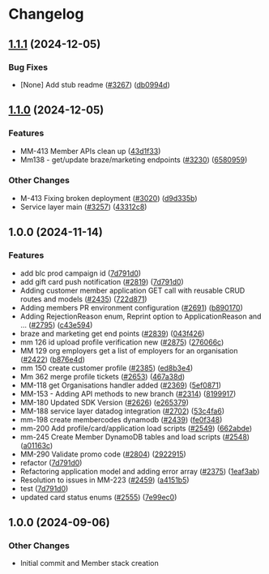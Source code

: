 # Changelog

## [1.1.1](https://github.com/bluelightcard/BlueLightCard-2.0/compare/bluelightcard/members-v1.1.0...bluelightcard/members-v1.1.1) (2024-12-05)


### Bug Fixes

* [None] Add stub readme ([#3267](https://github.com/bluelightcard/BlueLightCard-2.0/issues/3267)) ([db0994d](https://github.com/bluelightcard/BlueLightCard-2.0/commit/db0994dbf7a130e676bc4e9e9d2401d386d257a7))

## [1.1.0](https://github.com/bluelightcard/BlueLightCard-2.0/compare/bluelightcard/members-v1.0.0...bluelightcard/members-v1.1.0) (2024-12-05)


### Features

* MM-413 Member APIs clean up ([43d1f33](https://github.com/bluelightcard/BlueLightCard-2.0/commit/43d1f33932a947d192451745321d7663a4949e4c))
* Mm138 - get/update braze/marketing endpoints ([#3230](https://github.com/bluelightcard/BlueLightCard-2.0/issues/3230)) ([6580959](https://github.com/bluelightcard/BlueLightCard-2.0/commit/6580959cb573796fae4aa317248cbb303aa9dc40))


### Other Changes

* M-413 Fixing broken deployment ([#3020](https://github.com/bluelightcard/BlueLightCard-2.0/issues/3020)) ([d9d335b](https://github.com/bluelightcard/BlueLightCard-2.0/commit/d9d335b439f4e343500d73a72a9b688bda37be3f))
* Service layer main ([#3257](https://github.com/bluelightcard/BlueLightCard-2.0/issues/3257)) ([43312c8](https://github.com/bluelightcard/BlueLightCard-2.0/commit/43312c8136fbe265d395e8e56e45004d7b3f9bfb))

## 1.0.0 (2024-11-14)


### Features

* add blc prod campaign id ([7d791d0](https://github.com/bluelightcard/BlueLightCard-2.0/commit/7d791d092ee9735f6b11f9b483a612ae68311434))
* add gift card push notification ([#2819](https://github.com/bluelightcard/BlueLightCard-2.0/issues/2819)) ([7d791d0](https://github.com/bluelightcard/BlueLightCard-2.0/commit/7d791d092ee9735f6b11f9b483a612ae68311434))
* Adding customer member application GET call with reusable CRUD routes and models ([#2435](https://github.com/bluelightcard/BlueLightCard-2.0/issues/2435)) ([722d871](https://github.com/bluelightcard/BlueLightCard-2.0/commit/722d871d091298adc65407d21e3850b788515cad))
* Adding members PR environment configuration ([#2691](https://github.com/bluelightcard/BlueLightCard-2.0/issues/2691)) ([b890170](https://github.com/bluelightcard/BlueLightCard-2.0/commit/b89017012395eb0665f474f6276da3be2ad81287))
* Adding RejectionReason enum, Reprint option to ApplicationReason and … ([#2795](https://github.com/bluelightcard/BlueLightCard-2.0/issues/2795)) ([c43e594](https://github.com/bluelightcard/BlueLightCard-2.0/commit/c43e5946d8c2ba15db080971b661fc25331b3df8))
* braze and marketing get end points ([#2839](https://github.com/bluelightcard/BlueLightCard-2.0/issues/2839)) ([043f426](https://github.com/bluelightcard/BlueLightCard-2.0/commit/043f4267d72c881f237ded1105486d725e4e1320))
* mm 126 id upload profile verification new ([#2875](https://github.com/bluelightcard/BlueLightCard-2.0/issues/2875)) ([276066c](https://github.com/bluelightcard/BlueLightCard-2.0/commit/276066cfa6c005979f07403473a572631693a4aa))
* MM 129 org employers get a list of employers for an organisation ([#2422](https://github.com/bluelightcard/BlueLightCard-2.0/issues/2422)) ([b876e4d](https://github.com/bluelightcard/BlueLightCard-2.0/commit/b876e4d272045a074ff5a5282083be4180c86927))
* mm 150 create customer profile ([#2385](https://github.com/bluelightcard/BlueLightCard-2.0/issues/2385)) ([ed8b3e4](https://github.com/bluelightcard/BlueLightCard-2.0/commit/ed8b3e4c2af98833354ae0d3dcfdf5c9a7ee9d51))
* Mm 362 merge profile tickets ([#2653](https://github.com/bluelightcard/BlueLightCard-2.0/issues/2653)) ([467a38d](https://github.com/bluelightcard/BlueLightCard-2.0/commit/467a38df1a46d1bc515500b912297452274d30ae))
* MM-118 get Organisations handler added ([#2369](https://github.com/bluelightcard/BlueLightCard-2.0/issues/2369)) ([5ef0871](https://github.com/bluelightcard/BlueLightCard-2.0/commit/5ef08714f88b842d2a01fbc0af4299078b27ff50))
* MM-153 - Adding API methods to new branch ([#2314](https://github.com/bluelightcard/BlueLightCard-2.0/issues/2314)) ([8199917](https://github.com/bluelightcard/BlueLightCard-2.0/commit/81999178a050bd5341f8ea00a2cb060b499c8be1))
* MM-180 Updated SDK Version ([#2626](https://github.com/bluelightcard/BlueLightCard-2.0/issues/2626)) ([e265379](https://github.com/bluelightcard/BlueLightCard-2.0/commit/e265379aad8f7a5ed312b771687b125acf73cb17))
* MM-188 service layer datadog integration ([#2702](https://github.com/bluelightcard/BlueLightCard-2.0/issues/2702)) ([53c4fa6](https://github.com/bluelightcard/BlueLightCard-2.0/commit/53c4fa6e34ea645dbb70d4affb7c0cdc3dce2fd1))
* mm-198 create membercodes dynamodb ([#2439](https://github.com/bluelightcard/BlueLightCard-2.0/issues/2439)) ([fe0f348](https://github.com/bluelightcard/BlueLightCard-2.0/commit/fe0f3489c6667e9db9672e3fa6671a3e23c9073d))
* mm-200 Add profile/card/application load scripts ([#2549](https://github.com/bluelightcard/BlueLightCard-2.0/issues/2549)) ([662abde](https://github.com/bluelightcard/BlueLightCard-2.0/commit/662abde05b957a85563b14fdac3e43376867a7b0))
* mm-245 Create Member DynamoDB tables and load scripts ([#2548](https://github.com/bluelightcard/BlueLightCard-2.0/issues/2548)) ([a01163c](https://github.com/bluelightcard/BlueLightCard-2.0/commit/a01163c99c18928c1dd2ae54a132da3f15cfcbcf))
* MM-290 Validate promo code ([#2804](https://github.com/bluelightcard/BlueLightCard-2.0/issues/2804)) ([2922915](https://github.com/bluelightcard/BlueLightCard-2.0/commit/29229157eb16538ce1935dd4c81e5abffeef3114))
* refactor ([7d791d0](https://github.com/bluelightcard/BlueLightCard-2.0/commit/7d791d092ee9735f6b11f9b483a612ae68311434))
* Refactoring application model and adding error array ([#2375](https://github.com/bluelightcard/BlueLightCard-2.0/issues/2375)) ([1eaf3ab](https://github.com/bluelightcard/BlueLightCard-2.0/commit/1eaf3ab9d1368599b0301328496d6d6be1c0a71d))
* Resolution to issues in MM-223 ([#2459](https://github.com/bluelightcard/BlueLightCard-2.0/issues/2459)) ([a4151b5](https://github.com/bluelightcard/BlueLightCard-2.0/commit/a4151b531350f8fcfcd915c8a18c9736c931cb29))
* test ([7d791d0](https://github.com/bluelightcard/BlueLightCard-2.0/commit/7d791d092ee9735f6b11f9b483a612ae68311434))
* updated card status enums ([#2555](https://github.com/bluelightcard/BlueLightCard-2.0/issues/2555)) ([7e99ec0](https://github.com/bluelightcard/BlueLightCard-2.0/commit/7e99ec0570039ce87bbe27e34a8626c1404b6b6f))

## 1.0.0 (2024-09-06)

### Other Changes

* Initial commit and Member stack creation
